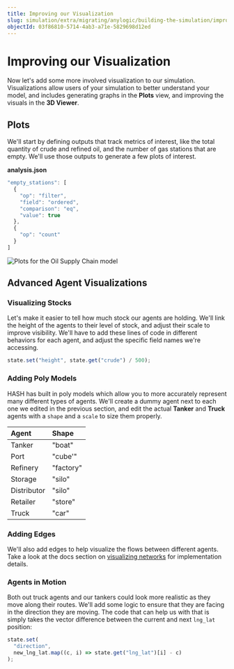 ```yaml
---
title: Improving our Visualization
slug: simulation/extra/migrating/anylogic/building-the-simulation/improving-our-visualization
objectId: 03f86810-5714-4ab3-a71e-5829698d12ed
---
```


# Improving our Visualization

Now let's add some more involved visualization to our simulation. Visualizations allow users of your simulation to better understand your model, and includes generating graphs in the **Plots** view, and improving the visuals in the **3D Viewer**.

## Plots

We'll start by defining outputs that track metrics of interest, like the total quantity of crude and refined oil, and the number of gas stations that are empty. We'll use those outputs to generate a few plots of interest.

**analysis.json**

```javascript
"empty_stations": [
  {
    "op": "filter",
    "field": "ordered",
    "comparison": "eq",
    "value": true
  },
  {
    "op": "count"
  }
]
```

![Plots for the Oil Supply Chain model](https://cdn-us1.hash.ai/site/docs/image%20%2827%29.png)

## Advanced Agent Visualizations

### Visualizing Stocks

Let's make it easier to tell how much stock our agents are holding. We'll link the height of the agents to their level of stock, and adjust their scale to improve visibility. We'll have to add these lines of code in different behaviors for each agent, and adjust the specific field names we're accessing.

```javascript
state.set("height", state.get("crude") / 500);
```

### Adding Poly Models

HASH has built in poly models which allow you to more accurately represent many different types of agents. We'll create a dummy agent next to each one we edited in the previous section, and edit the actual **Tanker** and **Truck** agents with a `shape` and a `scale` to size them properly.

| Agent       | Shape     |
| :---------- | :-------- |
| Tanker      | "boat"    |
| Port        | "cube'"   |
| Refinery    | "factory" |
| Storage     | "silo"    |
| Distributor | "silo"    |
| Retailer    | "store"   |
| Truck       | "car"     |

### Adding Edges

We'll also add edges to help visualize the flows between different agents. Take a look at the docs section on [visualizing networks](/docs/simulation/creating-simulations/anatomy-of-an-agent/visualization/networks) for implementation details.

### Agents in Motion

Both out truck agents and our tankers could look more realistic as they move along their routes. We'll add some logic to ensure that they are facing in the direction they are moving. The code that can help us with that is simply takes the vector difference between the current and next `lng_lat` position:

```javascript
state.set(
  "direction",
  new_lng_lat.map((c, i) => state.get("lng_lat")[i] - c)
);
```
